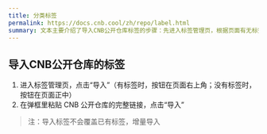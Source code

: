 ```yaml
---
title: 分类标签
permalink: https://docs.cnb.cool/zh/repo/label.html
summary: 文本主要介绍了导入CNB公开仓库标签的步骤：先进入标签管理页，根据页面有无标签，点击页面右上角或正中的“导入”，再在弹框里粘贴CNB公开仓库完整链接后点击“导入”，且导入标签不会覆盖已有标签，为增量导入 。
---
```


## 导入CNB公开仓库的标签

1. 进入标签管理页，点击“导入”（有标签时，按钮在页面右上角；没有标签时，按钮在页面正中）
2. 在弹框里粘贴 CNB 公开仓库的完整链接，点击“导入”

> 注：导入标签不会覆盖已有标签，增量导入
